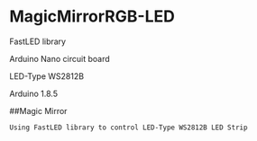 # MagicMirrorRGB-LED
FastLED library

Arduino Nano circuit board

LED-Type WS2812B

Arduino 1.8.5


##Magic Mirror
```
Using FastLED library to control LED-Type WS2812B LED Strip 
```
